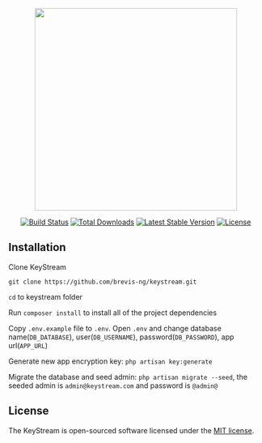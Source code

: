 <p align="center"><a href="https://laravel.com" target="_blank"><img src="https://raw.githubusercontent.com/laravel/art/master/logo-lockup/5%20SVG/2%20CMYK/1%20Full%20Color/laravel-logolockup-cmyk-red.svg" width="400"></a></p>

<p align="center">
<a href="https://travis-ci.org/laravel/framework"><img src="https://travis-ci.org/laravel/framework.svg" alt="Build Status"></a>
<a href="https://packagist.org/packages/laravel/framework"><img src="https://img.shields.io/packagist/dt/laravel/framework" alt="Total Downloads"></a>
<a href="https://packagist.org/packages/laravel/framework"><img src="https://img.shields.io/packagist/v/laravel/framework" alt="Latest Stable Version"></a>
<a href="https://packagist.org/packages/laravel/framework"><img src="https://img.shields.io/packagist/l/laravel/framework" alt="License"></a>
</p>

## Installation

Clone KeyStream
```
git clone https://github.com/brevis-ng/keystream.git
```

```cd``` to keystream folder

Run ```composer install``` to install all of the project dependencies

Copy ```.env.example``` file to ```.env```.
Open ```.env``` and change database name(```DB_DATABASE```), user(```DB_USERNAME```), password(```DB_PASSWORD```), app url(```APP_URL```)

Generate new app encryption key: ```php artisan key:generate```

Migrate the database and seed admin: ```php artisan migrate --seed```, the seeded admin is ```admin@keystream.com``` and password is ```@admin@```

## License

The KeyStream is open-sourced software licensed under the [MIT license](https://opensource.org/licenses/MIT).
